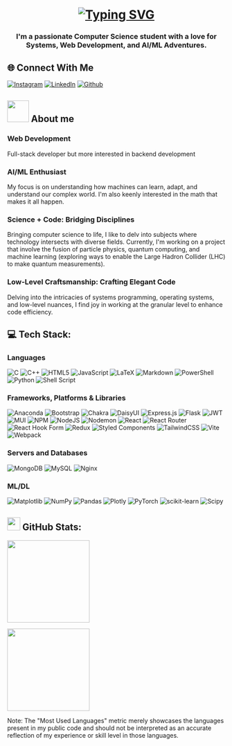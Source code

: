 <h1 align="center">
   <a href="https://git.io/typing-svg"><img src="https://readme-typing-svg.demolab.com?font=Cascadia+Code&weight=600&size=40&duration=3750&pause=800&color=F76C93&center=true&vCenter=true&repeat=true&random=false&width=490&height=70&lines=Hi+there!;I'm+Chetan Mahipal" alt="Typing SVG" /></a>
<h3 align="center">I'm a passionate Computer Science student with a love for Systems, Web Development, and AI/ML Adventures.</h3>

## 🌐 Connect With Me
[![Instagram](https://img.shields.io/badge/Instagram-E4405F?style=for-the-badge&logo=instagram&logoColor=white)](https://www.instagram.com/_chetan_2112) 
[![LinkedIn](https://img.shields.io/badge/LinkedIn-0077B5?style=for-the-badge&logo=linkedin&logoColor=white)](https://www.linkedin.com/in/chetan-mahipal-774780253/) 
[![Github](https://img.shields.io/badge/GitHub-100000?style=for-the-badge&logo=github&logoColor=white)](https://github.com/ChetaNMahipaL) 

## <img src="https://media.giphy.com/media/VgCDAzcKvsR6OM0uWg/giphy.gif" width="50"> About me

### Web Development

Full-stack developer but more interested in backend development

### AI/ML Enthusiast

My focus is on understanding how machines can learn, adapt, and understand our complex world. I'm also keenly interested in the math that makes it all happen.

### Science + Code: Bridging Disciplines 

Bringing computer science to life, I like to delv into subjects where technology intersects with diverse fields. Currently, I'm working on a project that involve the fusion of particle physics, quantum computing, and machine learning (exploring ways to enable the Large Hadron Collider (LHC) to make quantum measurements).

### Low-Level Craftsmanship: Crafting Elegant Code

Delving into the intricacies of systems programming, operating systems, and low-level nuances, I find joy in working at the granular level to enhance code efficiency.

## 💻 Tech Stack:
<h3 align="left">Languages</h3>

![C](https://img.shields.io/badge/c-%2300599C.svg?style=for-the-badge&logo=c&logoColor=white) ![C++](https://img.shields.io/badge/c++-%2300599C.svg?style=for-the-badge&logo=c%2B%2B&logoColor=white) ![HTML5](https://img.shields.io/badge/html5-%23E34F26.svg?style=for-the-badge&logo=html5&logoColor=white) ![JavaScript](https://img.shields.io/badge/javascript-%23323330.svg?style=for-the-badge&logo=javascript&logoColor=%23F7DF1E) ![LaTeX](https://img.shields.io/badge/latex-%23008080.svg?style=for-the-badge&logo=latex&logoColor=white) ![Markdown](https://img.shields.io/badge/markdown-%23000000.svg?style=for-the-badge&logo=markdown&logoColor=white) ![PowerShell](https://img.shields.io/badge/PowerShell-%235391FE.svg?style=for-the-badge&logo=powershell&logoColor=white) ![Python](https://img.shields.io/badge/python-3670A0?style=for-the-badge&logo=python&logoColor=ffdd54) ![Shell Script](https://img.shields.io/badge/shell_script-%23121011.svg?style=for-the-badge&logo=gnu-bash&logoColor=white)

<h3 align="left">Frameworks, Platforms & Libraries</h3>

![Anaconda](https://img.shields.io/badge/Anaconda-%2344A833.svg?style=for-the-badge&logo=anaconda&logoColor=white) ![Bootstrap](https://img.shields.io/badge/bootstrap-%238511FA.svg?style=for-the-badge&logo=bootstrap&logoColor=white) ![Chakra](https://img.shields.io/badge/chakra-%234ED1C5.svg?style=for-the-badge&logo=chakraui&logoColor=white) ![DaisyUI](https://img.shields.io/badge/daisyui-5A0EF8?style=for-the-badge&logo=daisyui&logoColor=white) ![Express.js](https://img.shields.io/badge/express.js-%23404d59.svg?style=for-the-badge&logo=express&logoColor=%2361DAFB) ![Flask](https://img.shields.io/badge/flask-%23000.svg?style=for-the-badge&logo=flask&logoColor=white) ![JWT](https://img.shields.io/badge/JWT-black?style=for-the-badge&logo=JSON%20web%20tokens) ![MUI](https://img.shields.io/badge/MUI-%230081CB.svg?style=for-the-badge&logo=mui&logoColor=white) ![NPM](https://img.shields.io/badge/NPM-%23CB3837.svg?style=for-the-badge&logo=npm&logoColor=white) ![NodeJS](https://img.shields.io/badge/node.js-6DA55F?style=for-the-badge&logo=node.js&logoColor=white) ![Nodemon](https://img.shields.io/badge/NODEMON-%23323330.svg?style=for-the-badge&logo=nodemon&logoColor=%BBDEAD) ![React](https://img.shields.io/badge/react-%2320232a.svg?style=for-the-badge&logo=react&logoColor=%2361DAFB) ![React Router](https://img.shields.io/badge/React_Router-CA4245?style=for-the-badge&logo=react-router&logoColor=white) ![React Hook Form](https://img.shields.io/badge/React%20Hook%20Form-%23EC5990.svg?style=for-the-badge&logo=reacthookform&logoColor=white) ![Redux](https://img.shields.io/badge/redux-%23593d88.svg?style=for-the-badge&logo=redux&logoColor=white) ![Styled Components](https://img.shields.io/badge/styled--components-DB7093?style=for-the-badge&logo=styled-components&logoColor=white) ![TailwindCSS](https://img.shields.io/badge/tailwindcss-%2338B2AC.svg?style=for-the-badge&logo=tailwind-css&logoColor=white) ![Vite](https://img.shields.io/badge/vite-%23646CFF.svg?style=for-the-badge&logo=vite&logoColor=white) ![Webpack](https://img.shields.io/badge/webpack-%238DD6F9.svg?style=for-the-badge&logo=webpack&logoColor=black)

<h3 align="left">Servers and Databases</h3>

![MongoDB](https://img.shields.io/badge/MongoDB-%234ea94b.svg?style=for-the-badge&logo=mongodb&logoColor=white) ![MySQL](https://img.shields.io/badge/mysql-%2300000f.svg?style=for-the-badge&logo=mysql&logoColor=white) ![Nginx](https://img.shields.io/badge/nginx-%23009639.svg?style=for-the-badge&logo=nginx&logoColor=white) 

<h3 align="left">ML/DL</h3>

![Matplotlib](https://img.shields.io/badge/Matplotlib-%23ffffff.svg?style=for-the-badge&logo=Matplotlib&logoColor=black) ![NumPy](https://img.shields.io/badge/numpy-%23013243.svg?style=for-the-badge&logo=numpy&logoColor=white) ![Pandas](https://img.shields.io/badge/pandas-%23150458.svg?style=for-the-badge&logo=pandas&logoColor=white) ![Plotly](https://img.shields.io/badge/Plotly-%233F4F75.svg?style=for-the-badge&logo=plotly&logoColor=white) ![PyTorch](https://img.shields.io/badge/PyTorch-%23EE4C2C.svg?style=for-the-badge&logo=PyTorch&logoColor=white) ![scikit-learn](https://img.shields.io/badge/scikit--learn-%23F7931E.svg?style=for-the-badge&logo=scikit-learn&logoColor=white) ![Scipy](https://img.shields.io/badge/SciPy-%230C55A5.svg?style=for-the-badge&logo=scipy&logoColor=%white)



## <img src="https://media4.giphy.com/media/MIGbtLZoVjbl0bYbAd/giphy.gif?cid=ecf05e472t2h0i8d7dcjaoau9iqtchhr899hxmpxzzgc7lyw&rid=giphy.gif" width="30"> GitHub Stats:

<!--
<a href="https://github.com/anuraghazra/github-readme-stats">
    <img style="height: 190px;" src="https://github-readme-stats.vercel.app/api?username=ChetaNMahipaL&theme=dracula&hide_border=true&include_all_commits=false&count_private=false" />
</a>
-->

<a href="#">  <img style="height: 190px;" src="https://github-readme-stats.vercel.app/api/top-langs/?username=ChetaNMahipaL&theme=dracula&hide_border=true&include_all_commits=false&count_private=false&layout=compact&card_width=340" />
</a>

 <!--
<a href="#"><img style="width:100%;" alt="My Activity Graph" src="https://github-readme-activity-graph.vercel.app/graph/?username=ChetaNMahipaL&bg_color=1F222E&color=F8D866&line=F85D7F&point=FFFFFF&hide_border=true" />
</a>
-->

<a href="https://github.com/anuraghazra/convoychat">
  <img style="height: 190px;" src="https://github-readme-streak-stats.herokuapp.com/?user=ChetaNMahipaL&theme=dracula&hide_border=true" />
</a>

Note: The "Most Used Languages" metric merely showcases the languages present in my public code and should not be interpreted as an accurate reflection of my experience or skill level in those languages.

<!-- Proudly created with GPRM ( https://gprm.itsvg.in ) -->
